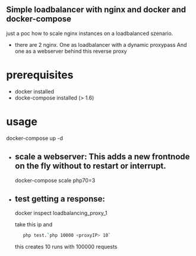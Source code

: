 ## Simple loadbalancer with nginx and docker and docker-compose
just a poc how to scale nginx instances on a loadbalanced szenario.
- there are 2 nginx. One as loadbalancer with a dynamic proxypass And one as a webserver behind this reverse proxy


# prerequisites
- docker installed
- docke-compose installed (> 1.6)

# usage
docker-compose up -d
- ## scale a webserver: This adds a new frontnode on the fly without to restart or interrupt.
  docker-compose scale php70=3
  
- ## test getting a response:
  docker inspect loadbalancing_proxy_1
  
  take this ip and 
  ```sh
     php test.`php 10000 <proxyIP> 10`
  ```
  
  this creates 10 runs with 100000 requests
 

